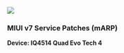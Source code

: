 ![](http://cs3-2.4pda.to/7772662.png)
### MIUI v7 Service Patches (mARP)
**Device: IQ4514 Quad Evo Tech 4**